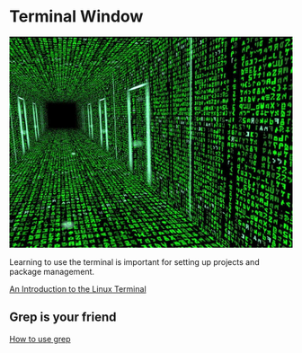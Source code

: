 # Terminal Window

![](matrix.jpg)

Learning to use the terminal is important for setting up projects and package management.

[An Introduction to the Linux Terminal](https://www.digitalocean.com/community/tutorials/an-introduction-to-the-linux-terminal)

## Grep is your friend 
[How to use grep](https://www.cyberciti.biz/faq/howto-use-grep-command-in-linux-unix/)